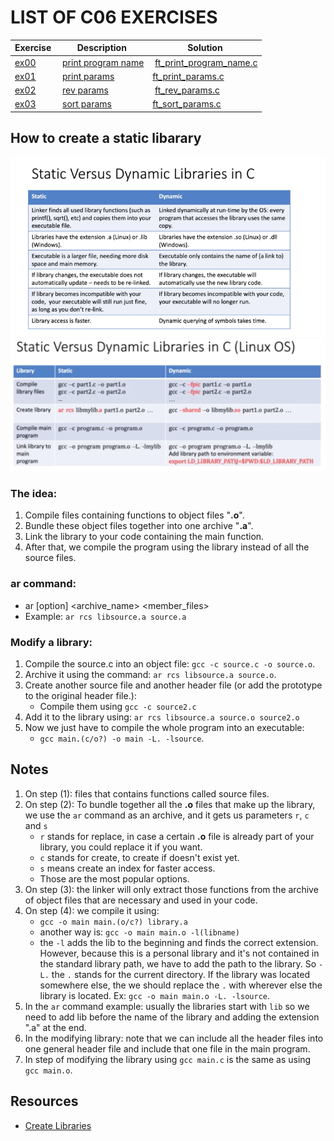 # LIST OF C06 EXERCISES

|Exercise  |Description |Solution                     
|----------|------------|---------
|[ex00](https://github.com/achrafelkhnissi/1337/tree/master/Piscine-2021/DAYS/C06/ex00) | [print program name](https://github.com/achrafelkhnissi/1337/tree/master/Piscine-2021/DAYS/C06/ex0-/README.md) | [ft_print_program_name.c](https://github.com/achrafelkhnissi/1337/tree/master/Piscine-2021/DAYS/C06/ex00/ft_print_program_name.c)
|[ex01](https://github.com/achrafelkhnissi/1337/tree/master/Piscine-2021/DAYS/C06/ex01) | [print params](https://github.com/achrafelkhnissi/1337/tree/master/Piscine-2021/DAYS/C06/ex01/README.md) | [ft_print_params.c](https://github.com/achrafelkhnissi/1337/tree/master/Piscine-2021/DAYS/C06/ex01/ft_print_params.c)
|[ex02](https://github.com/achrafelkhnissi/1337/tree/master/Piscine-2021/DAYS/C06/ex02) | [rev params](https://github.com/achrafelkhnissi/1337/tree/master/Piscine-2021/DAYS/C06/ex02/README.md) | [ft_rev_params.c](https://github.com/achrafelkhnissi/1337/tree/master/Piscine-2021/DAYS/C06/ex02/ft_rev_params.c)
|[ex03](https://github.com/achrafelkhnissi/1337/tree/master/Piscine-2021/DAYS/C06/ex03) | [sort params](https://github.com/achrafelkhnissi/1337/tree/master/Piscine-2021/DAYS/C06/ex03/README.md) | [ft_sort_params.c](https://github.com/achrafelkhnissi/1337/tree/master/Piscine-2021/DAYS/C06/ex03/ft_sort_params.c)

## How to create a static libarary
![pic alt](https://github.com/achrafelkhnissi/1337/blob/master/Piscine-2021/imgs/static_vs_dynamic1.png)
![pic alt](https://github.com/achrafelkhnissi/1337/blob/master/Piscine-2021/imgs/static_vs_dynamic2.png)

### The idea:
1. Compile files containing functions to object files "__.o__".
2. Bundle these object files together into one archive "__.a__".
3. Link the library to your code containing the main function.
4. After that, we compile the program using the library instead of all the source files.

### __ar__ command:
- ar [option] \<archive_name> \<member_files>
- Example: `ar rcs libsource.a source.a`

### Modify a library:
1. Compile the source.c into an object file: `gcc -c source.c -o source.o`.
2. Archive it using the command: `ar rcs libsource.a source.o`.
3. Create another source file and another header file (or add the prototype to the original header file.):
	- Compile them using `gcc -c source2.c`
4. Add it to the library using: `ar rcs libsource.a source.o source2.o`
5. Now we just have to compile the whole program into an executable:
	- `gcc main.(c/o?) -o main -L. -lsource`.

## Notes
1. On step (1): files that contains functions called source files.
2. On step (2): To bundle together all the __.o__ files that make up the library, we use the `ar` command as an archive, and it gets us parameters `r`, `c` and `s`
	- `r` stands for replace, in case a certain __.o__ file is already part of your library, you could replace it if you want.
	- `c` stands for create, to create if doesn't exist yet.
	- `s` means create an index for faster access.
	- Those are the most popular options.
3. On step (3): the linker will only extract those functions from the archive of object files that are necessary and used in your code.
4. On step (4): we compile it using: 
	- `gcc -o main main.(o/c?) library.a`
	- another way is: `gcc -o main main.o -l(libname)`
	- the `-l` adds the lib to the beginning and finds the correct extension. However, because this is a personal library and it's not contained in the standard library path, we have to add the path to the library. So `-L.` the `.` stands for the current directory. If the library was located somewhere else, the we should replace the `.` with wherever else the library is located. Ex: `gcc -o main main.o -L. -lsource`.
5. In the `ar` command example: usually the libraries start with `lib` so we need to add lib before the name of the library and adding the extension ".a" at the end.
6. In the modifying library: note that we can include all the header files into one general header file and include that one file in the main program.
7. In step of modifying the library using `gcc main.c` is the same as using `gcc main.o`.

## Resources
- [Create Libraries](https://randu.org/tutorials/c/libraries.php)

